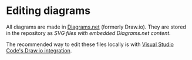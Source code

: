 # Editing diagrams

All diagrams are made in [Diagrams.net](https://diagrams.net) (formerly Draw.io). They are stored in the repository as _SVG files with embedded Diagrams.net content_.

The recommended way to edit these files locally is with [Visual Studio Code's Draw.io integration](https://marketplace.visualstudio.com/items?itemName=hediet.vscode-drawio).
